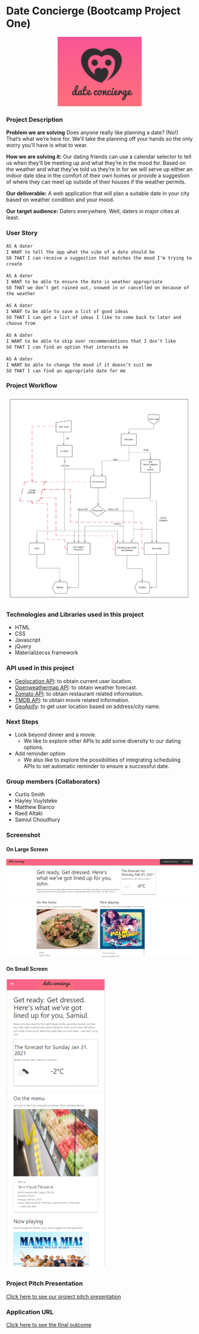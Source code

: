 # Date Concierge (Bootcamp Project One)
<div align="center"><img src="./assets/images/logo - stacked.png" /></div>

### Project Description
**Problem we are solving** Does anyone really like planning a date? (No!) That’s what we’re here for. We’ll take the planning off your hands so the only worry you’ll have is what to wear.

**How we are solving it:** Our dating friends can use a calendar selector to tell us when they’ll be meeting up and what they’re in the mood for. Based on the weather and what they’ve told us they’re in for we will serve up either an indoor date idea in the comfort of their own homes or provide a suggestion of where they can meet up outside of their houses if the weather permits.

**Our deliverable:** A web application that will plan a suitable date in your city based on weather condition and your mood.

**Our target audience:** Daters everywhere. Well, daters in major cities at least.

### User Story

```
AS A dater
I WANT to tell the app what the vibe of a date should be
SO THAT I can receive a suggestion that matches the mood I’m trying to create

AS A dater
I WANT to be able to ensure the date is weather appropriate
SO THAT we don’t get rained out, snowed in or cancelled on because of the weather

AS A dater
I WANT to be able to save a list of good ideas
SO THAT I can get a list of ideas I like to come back to later and choose from

AS A dater
I WANT to be able to skip over recommendations that I don’t like
SO THAT I can find an option that interests me

AS A dater
I WANT be able to change the mood if it doesn’t suit me
SO THAT I can find an appropriate date for me

```

### Project Workflow
![project work flow](./assets/images/flow-chart.svg)
### Technologies and Libraries used in this project
* HTML
* CSS
* Javascript
* jQuery
* Materializecss framework

### API used in this project
* [Geolocation API](https://developer.mozilla.org/en-US/docs/Web/API/Geolocation_API): to obtain current user location.
* [Openweathermap API](https://openweathermap.org/api): to obtain weather forecast. 
* [Zomato API](https://developers.zomato.com/documentation): to obtain restaurant related information.
* [TMDB API](https://developers.themoviedb.org/3/getting-started/introduction): to obtain movie related information.
* [GeoApify](https://www.geoapify.com/geocoding-api): to get user location based on address/city name.

### Next Steps
* Look beyond dinner and a movie.
    * We like to explore other APIs to add some diversity to our dating options.
* Add reminder option
    * We also like to explore the possibilities of integrating scheduling APIs to set automatic reminder to ensure a successful date.

### Group members (Collaborators)
* Curtis Smith
* Hayley Vuylsteke
* Matthew Bianco
* Raed Altaki
* Samiul Choudhury

### Screenshot
#### On Large Screen
![Desktop View](./assets/images/app-screen-shot.png)

#### On Small Screen
<img src="./assets/images/app-screen-shot-mobile.png" width="270"></img>

### Project Pitch Presentation
[Click here to see our project pitch presentation](./assets/pdf/presentation.pdf)

### Application URL
[Click here to see the final outcome](https://projectoneteamfour.github.io/date-concierge/)